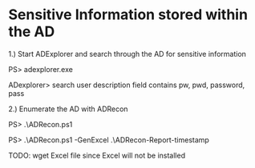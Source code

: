 # Sensitive Information stored within the AD

1.) Start ADExplorer and search through the AD for sensitive information

PS> adexplorer.exe

ADexplorer> search user description field contains pw, pwd, password, pass

2.) Enumerate the AD with ADRecon

PS> .\ADRecon.ps1

PS> .\ADRecon.ps1 -GenExcel .\ADRecon-Report-timestamp

TODO: wget Excel file since Excel will not be installed

